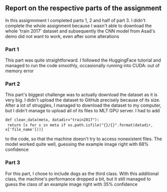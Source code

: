 ## Report on the respective parts of the assignment

In this assigmnment I completed parts 1, 2 and half of part 3. I didn't complete the whole assignment because I wasn't able to download the whole 'train 2017' dataset and subsequently the CNN model from Asad's demo did not want to work, even after some alterations

### Part 1

This part was quite straightforward. I followed the HuggingFace tutorial and managed to run the code smoothly, occasionally running into CUDA: out of memory error

### Part 2

This part's biggest challenge was to actually download the dataset as it is very big. I didn't upload the dataset to GitHub precisely because of its size. After a lot of struggles, I managed to download the dataset to my computer, but I didn't manage to upload all of its files to MLT GPU server. I had to add

`def clean_data(meta, datadir="train2017"):`<br>
&ensp;`return [x for x in meta if os.path.isfile("{}/{}".format(datadir, x['file_name']))]`

to the code, so that the machine doesn't try to access nonexistent files. The model worked quite well, guessing the example image right with 68% confidence

### Part 3

For this part, I chose to include dogs as the third class. With this additional class, the machine's performance dropped a bit, but it still managed to guess the class of an example image right with 35% confidence
